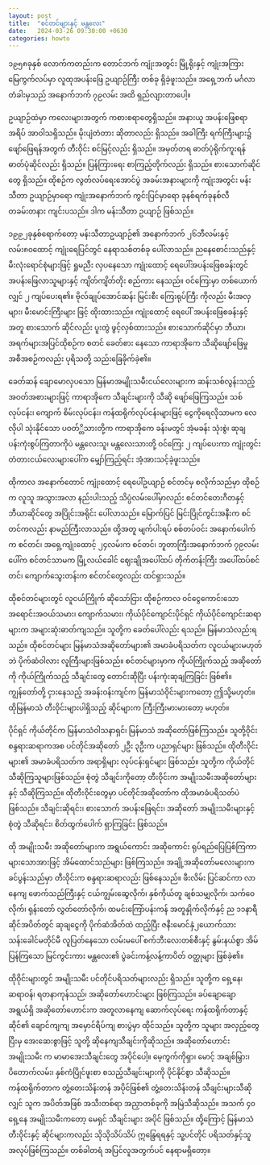 ```yaml
---
layout: post
title:  "စင်တင်များနှင့် မန္တလေး"
date:   2024-03-26 09:30:00 +0630
categories: howto
---
```


၁၉၅၈ခုနှစ် လောက်ကတည်းက တောင်ဘက် ကျုံးအတွင်း မြို့ရိုးနှင့် ကျုံးအကြား မြေကွက်လပ်မှာ လူထုအပန်းဖြေ ဥယျာဉ်ကြီး တစ်ခု ရှိခဲ့ဖူးသည်။ အရှေ့ဘက် မင်္ဂလာတံခါးမှသည် အနောက်ဘက် ၇၉လမ်း အထိ ရှည်လျားတာပေါ့။

ဥယျာဉ်ထဲမှာ ကလေးများအတွက် ကစားစရာတွေရှိသည်။ အနားယူ အပန်းဖြေစရာ အရိပ် အာဝါသရှိသည်။ မိုးပျံတံတား ဆိုတာလည်း ရှိသည်။ အခါကြီး ရက်ကြီးများ၌ ဖျော်ဖြေရန်အတွက် တီးဝိုင်း စင်မြင့်လည်း ရှိသည်။ အမှတ်တရ ဓာတ်ပုံရိုက်ကူးရန် ဓာတ်ပုံဆိုင်လည်း ရှိသည်။ ပြန်ကြားရေး စာကြည့်တိုက်လည်း ရှိသည်။ စားသောက်ဆိုင်တွေ ရှိသည်။ ထိုစဉ်က လွတ်လပ်ရေးအောင်ပွဲ အခမ်းအနားများကို ကျုံးအတွင်း မန်းသီတာ ဥယျာဉ်မှာရော ကျုံးအနောက်ဘက် ကွင်းပြင်မှာရော ခုနစ်ရက်ခုနစ်လီ တခမ်းတနား ကျင်းပသည်။ ဒါက မန်းသီတာ ဥယျာဉ် ဖြစ်သည်။



၁၉၉၂ခုနှစ်ရောက်တော့ မန်းသီတာဥယျာဉ်၏ အနောက်ဘက် ၂၆ဘီလမ်းနှင့် လမ်း၈၀ထောင့် ကျုံးရေပြင်တွင် နေရာသစ်တစ်ခု ပေါ်လာသည်။ ညနေစောင်းသည်နှင့် မီးလုံးရောင်စုံများဖြင့် ရှုမညီး လှပနေသော ကျုံးထောင့် ရေပေါ်အပန်းဖြေစခန်းတွင် အပန်းဖြေလာသူများနှင့် ကျိတ်ကျိတ်တိုး စည်ကား နေသည်။ ဝင်ကြေးမှာ တစ်ယောက်လျှင် ၂ ကျပ်ပေးရ၏။ ဗိုလ်ချုပ်အောင်ဆန်း မြင်းစီး ကြေးရုပ်ကြီး ကိုလည်း မီးအလှများ၊ မီးမောင်းကြီးများ ဖြင့် ထိုးထားသည်။ ကျုံးထောင့် ရေပေါ် အပန်းဖြေစခန်းနှင့်အတူ စားသောက် ဆိုင်လည်း ပူးတွဲ ဖွင့်လှစ်ထားသည်။ စားသောက်ဆိုင်မှာ ဘီယာ၊ အရက်များအပြင်ထိုစဉ်က စတင် ခေတ်စား နေသော ကာရာအိုကေ သီဆိုဖျော်ဖြေမှု အစီအစဉ်ကလည်း ပုရိသတို့ သည်းခြေခိုက်ခဲ့၏။

ခေတ်ဆန် ချောမောလှပသော မြန်မာအမျိုးသမီးငယ်လေးများက ဆန်းသစ်လွန်းသည့် အဝတ်အစားများဖြင့် ကာရာအိုကေ သီချင်းများကို သီဆို ဖျော်ဖြေကြသည်။ သစ်လုပ်ငန်း၊ ကျောက် စိမ်းလုပ်ငန်း၊ ကန်ထရိုက်လုပ်ငန်းများဖြင့် ငွေကိုရေလိုသာမက လေလိုပါ သုံးနိုင်သော ပဝတ်္တိသားတို့က ကာရာအိုကေ ခန်းမတွင် အံ့မခန်း သုံးစွဲ၊ ဆုချ ပန်းကုံးစွပ်ကြတာကိုပဲ မန္တလေးသူ၊ မန္တလေးသားတို့ ဝင်ကြေး ၂ ကျပ်ပေးကာ ကျုံးတွင်း တံတားငယ်လေးများပေါ်က မျှော်ကြည့်ရင်း အံ့အားသင့်ခဲ့ဖူးသည်။



ထိုကာလ အနောက်တောင် ကျုံးထောင့် ရေပေါ်ဥယျာဉ် စင်တင်မှ စလိုက်သည်မှာ ထိုစဉ်က လူသူ အသွားအလာ နည်းပါးသည့် သိပ္ပံလမ်းပေါ်မှာလည်း စင်တင်တေးဂီတနှင့် ဘီယာဆိုင်တွေ အပြိုင်းအရိုင်း ပေါ်လာသည်။ မြောက်ပြင် မြင်းပြိုင်ကွင်းအနီးက စင်တင်ကလည်း နာမည်ကြီးလာသည်။ ထို့အတူ မျက်ပါးရပ် စစ်တပ်ဝင်း အနောက်ပေါက်က စင်တင်၊ အရှေ့ကျုံးထောင့် ၂၄လမ်းက စင်တင်၊ ဘူတာကြီးအနောက်ဘက် ၇၉လမ်းပေါ်က စင်တင်သာမက မြို့လယ်ခေါင် ဈေးချိုအပေါ်ထပ် တိုက်တန်းကြီး အပေါ်ထပ်စင်တင်၊ ကျောက်သွေးတန်းက စင်တင်တွေလည်း ထင်ရှားသည်။

ထိုစင်တင်များတွင် လူငယ်ကြိုက် ဆိုသော်ငြား ထိုစဉ်ကာလ ဝင်ငွေကောင်းသော အရောင်းအဝယ်သမား၊ ကျောက်သမား၊ ကိုယ်ပိုင်ကျောင်းပိုင်ရှင် ကိုယ်ပိုင်ကျောင်းဆရာများက အများဆုံးဓာတ်ကျသည်။ သူတို့က ခေတ်ပေါ်လည်း ရသည်။ မြန်မာသံလည်းရသည်။ ထိုစင်တင်များ မြန်မာသံအဆိုတော်များ၏ အမာခံပရိသတ်က လူငယ်များမဟုတ်ဘဲ ပိုက်ဆံဝါလား လူကြီးများဖြစ်သည်။ စင်တင်များမှာက ကိုယ်ကြိုက်သည့် အဆိုတော်ကို ကိုယ်ကြိုက်သည့် သီချင်းတွေ တောင်းဆိုပြီး ပန်းကုံးဆုချကြခြင်း ဖြစ်၏။ ကျွန်တော်တို့ ငှားနေသည့် အခန်းဝန်းကျင်က မြန်မာသံဝိုင်းများကတော့ ဤသို့မဟုတ်။ ထိုမြန်မာသံ တီးဝိုင်းများပါရှိသည့် ဆိုင်များက ကြီးကြီးမားမားတော့ မဟုတ်။



ပိုင်ရှင် ကိုယ်တိုင်က မြန်မာသံဝါသနာရှင်၊ မြန်မာသံ အဆိုတော်ဖြစ်ကြသည်။ သူတို့ဝိုင်း စန္ဒရားဆရာကအစ ပင်တိုင်အဆိုတော် ၂ဦး ၃ဦးက ပညာရှင်များ ဖြစ်သည်။ ထိုတီးဝိုင်းများ၏ အမာခံပရိသတ်က အရာရှိများ လုပ်ငန်းရှင်များ ဖြစ်သည်။ သူတို့က ကိုယ်တိုင် သီဆိုကြသူများဖြစ်သည်။ စုံတွဲ သီချင်းကိုတော့ တီးဝိုင်းက အမျိုးသမီးအဆိုတော်များနှင့် သီဆိုကြသည်။ ထိုတီးဝိုင်းတွေမှာ ပင်တိုင်အဆိုတော်က ထိုအမာခံပရိသတ်ပဲ ဖြစ်သည်။ သီချင်းဆိုရင်း၊ စားသောက် အပန်းဖြေရင်း၊ အဆိုတော် အမျိုးသမီးများနှင့် စုံတွဲ သီဆိုရင်း၊ စိတ်ထွက်ပေါက် ရှာကြခြင်း ဖြစ်သည်။

ထို အမျိုးသမီး အဆိုတော်များက အရွယ်ကောင်း အဆိုကောင်း ရုပ်ရည်ပြေပြစ်ကြကာ များသောအားဖြင့် အိမ်ထောင်သည်များ ဖြစ်ကြသည်။ အချို့အဆိုတော်မလေးများက ခင်ပွန်းသည်မှာ တီးဝိုင်းက စန္ဒရားဆရာလည်း ဖြစ်နေသည်။ ဖီးလိမ်း ပြင်ဆင်ကာ လာနေကျ ဖောက်သည်ကြီးနှင့် ငယ်ကျွမ်းဆွေလိုက်၊ နှစ်ကိုယ်တူ ချစ်သမျှလိုက်၊ သက်ဝေလိုက်၊ ရုန်းတော် လွှတ်တော်လိုက်၊ ထမင်းကြော်ပန်းကန် အတူနှိုက်လိုက်နှင့် ည ၁၁နာရီ ဆိုင်အပိတ်တွင် ဆုချငွေကို ပိုက်ဆံအိတ်ထဲ ထည့်ပြီး ဇနီးမောင်နှံ၂ယောက်သား သန်းခေါင်မတိုင်မီ လူပြတ်နေသော လမ်းမပေါ် စက်ဘီးလေးတစ်စီးနှင့် နွမ်းနယ်စွာ အိမ်ပြန်ကြသော မြင်ကွင်းကား မန္တလေး၏ ပွဲခင်းကန့်လန့်ကာပိတ် ဝတ္ထုများ ဖြစ်ခဲ့၏။

ထိုဝိုင်းများတွင် အမျိုးသမီး ပင်တိုင်ပရိသတ်များလည်း ရှိသည်။ သူတို့က ရှေ့နေ၊ ဆရာဝန်၊ ရတနာကုန်သည်၊ အဆိုတော်ဟောင်းများ ဖြစ်ကြသည်။ ခပ်ချောချော အရွယ်ရှိ အဆိုတော်ဟောင်းက အတူလာနေကျ ဆောက်လုပ်ရေး ကန်ထရိုက်တာနှင့် ဆိုင်၏ ချောင်ကျကျ အမှောင်ရိပ်ကျ စားပွဲမှာ ထိုင်သည်။ သူတို့က သူများ အလှည့်တွေ ပြီးမှ အေးဆေးစွာဖြင့် သူတို့ ဆိုနေကျသီချင်းကိုဆိုသည်။ အဆိုတော်ဟောင်း အမျိုးသမီး က မာမာအေးသီချင်းတွေ အပိုင်ပေါ့။ မေ့ကွက်ကိုရှာ၊ မောင့် အချစ်မြှား၊ ပိတောက်လမ်း၊ နှစ်ကံပြိုင်ဖူးစာ စသည့်သီချင်းများကို ပိုင်နိုင်စွာ သီဆိုသည်။ ကန်ထရိုက်တာက တွံ့တေးသိန်းတန် အပိုင်ဖြစ်၏ တွံ့တေးသိန်းတန် သီချင်းများသီဆိုလျှင် သူက အပိတ်အဖြစ် အသီးတစ်ရာ အညှာတစ်ခုကို အမြဲသီဆိုသည်။ အသက် ၄၀ ရှေ့နေ အမျိုးသမီးကတော့ မေရှင် သီချင်းများ အပိုင် ဖြစ်သည်။ ထို့ကြောင့် မြန်မာသံ တီးဝိုင်းနှင့် ဆိုင်များကလည်း သိုသိုသိပ်သိပ် ဣန္ဒြေရရနှင့် သူ့ပင်တိုင် ပရိသတ်နှင့်သူ အလုပ်ဖြစ်ကြသည်။ တစ်ခါတရံ အပြင်လူအတွက်ပင် နေရာမရှိတော့။
